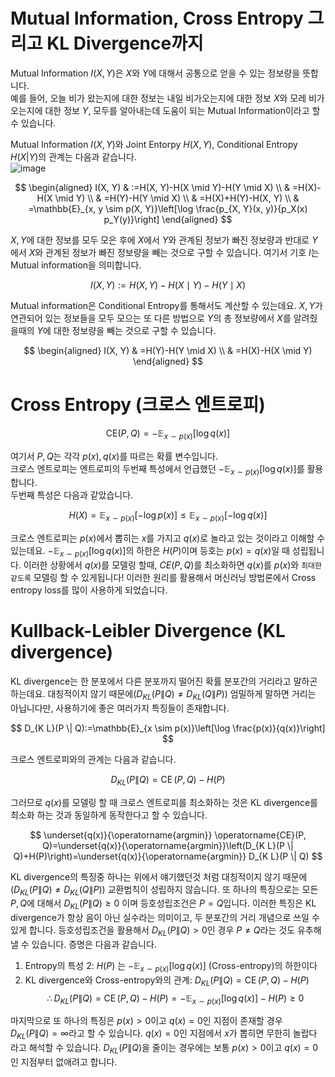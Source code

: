 # Mutual Information, Cross Entropy 그리고 KL Divergence까지
Mutual Information $I(X, Y)$은 $X$와 $Y$에 대해서 공통으로 얻을 수 있는 정보량을 뜻합니다.   
예를 들어, 오늘 비가 왔는지에 대한 정보는 내일 비가오는지에 대한 정보 $X$와 모레 비가 오는지에 대한 정보 $Y$, 모두를 알아내는데 도움이 되는 Mutual Information이라고 할 수 있습니다.

Mutual Information $I(X, Y)$와 Joint Entorpy $H(X, Y)$, Conditional Entropy $H(X|Y)$의 관계는 다음과 같습니다.  
![image](https://user-images.githubusercontent.com/7252598/230729182-6f231b4c-b87b-4cf5-a527-c92aab6b63e6.png)

$$
\begin{aligned}
I(X, Y) & :=H(X, Y)-H(X \mid Y)-H(Y \mid X) \\
& =H(X)-H(X \mid Y) \\
& =H(Y)-H(Y \mid X) \\
& =H(X)+H(Y)-H(X, Y) \\
& =\mathbb{E}_{x, y \sim p(X, Y)}\left[\log \frac{p_{X, Y}(x, y)}{p_X(x) p_Y(y)}\right]
\end{aligned}
$$

$X, Y$에 대한 정보를 모두 모은 후에 $X$에서 $Y$와 관계된 정보가 빠진 정보량과 반대로 $Y$에서 $X$와 관계된 정보가 빠진 정보량을 빼는 것으로 구할 수 있습니다. 여기서 기호 $I$는 Mutual information을 의미합니다.

$$
I(X, Y):=H(X, Y)-H(X \mid Y)-H(Y \mid X)
$$

Mutual information은 Conditional Entropy를 통해서도 계산할 수 있는데요. $X, Y$가 연관되어 있는 정보들을 모두 모으는 또 다른 방법으로 $Y$의 총 정보량에서 $X$를 알려줬을때의 $Y$에 대한 정보량을 빼는 것으로 구할 수 있습니다.

$$
\begin{aligned}
I(X, Y) & =H(Y)-H(Y \mid X) \\
& =H(X)-H(X \mid Y)
\end{aligned}
$$

# Cross Entropy (크로스 엔트로피)

$$
\mathrm{CE}(P, Q)=-\mathbb{E}_{x \sim p(x)}[\log q(x)]
$$

여기서 $P, Q$는 각각 $p(x), q(x)$를 따르는 확률 변수입니다.  
크로스 엔트로피는 엔트로피의 두번째 특성에서 언급했던 $-\mathbb{E}_{x \sim p(x)}[\log q(x)]$를 활용합니다.   
두번째 특성은 다음과 같았습니다.

$$
H(X)=\mathbb{E}_{x \sim p(x)}[-\log p(x)] \leq \mathbb{E}_{x \sim p(x)}[-\log q(x)]
$$

크로스 엔트로피는 $p(x)$에서 뽑히는 $x$를 가지고 $q(x)$로 놀라고 있는 것이라고 이해할 수 있는데요. $-\mathbb{E}_{x \sim p(x)}[\log q(x)]$의 하한은 $H(P)$이며 등호는 $p(x)=q(x)$일 때 성립됩니다. 
이러한 상황에서 $q(x)$를 모델링 할때, $CE(P, Q)$를 최소화하면 $q(x)$를 $p(x)$와 `최대한 같도록` 모델링 할 수 있게됩니다! 이러한 원리를 활용해서 머신러닝 방법론에서 Cross entropy loss를 많이 사용하게 되었습니다.


# Kullback-Leibler Divergence (KL divergence)
KL divergence는 한 분포에서 다른 분포까지 떨어진 확률 분포간의 거리라고 말하곤 하는데요. 대칭적이지 않기 때문에($D_{K L}(P \| Q) \neq D_{K L}(Q \| P)$) 엄밀하게 말하면 거리는 아닙니다만, 사용하기에 좋은 여러가지 특징들이 존재합니다.


$$
D_{K L}(P \| Q):=\mathbb{E}_{x \sim p(x)}\left[\log \frac{p(x)}{q(x)}\right]
$$

크로스 엔트로피와의 관계는 다음과 같습니다.

$$
D_{K L}(P \| Q)=\operatorname{CE}(P, Q)-H(P)
$$

그러므로 $q(x)$를 모델링 할 때 크로스 엔트로피를 최소화하는 것은 KL divergence를 최소화 하는 것과 동일하게 동작한다고 할 수 있습니다.

$$
\underset{q(x)}{\operatorname{argmin}} \operatorname{CE}(P, Q)=\underset{q(x)}{\operatorname{argmin}}\left(D_{K L}(P \| Q)+H(P)\right)=\underset{q(x)}{\operatorname{argmin}} D_{K L}(P \| Q)
$$

KL divergence의 특징중 하나는 위에서 얘기했던것 처럼 대칭적이지 않기 때문에($D_{K L}(P \| Q) \neq D_{K L}(Q \| P)$) 교환법칙이 성립하지 않습니다. 또 하나의 특징으로는 모든 $P, Q$에 대해서 $D_{K L}(P \| Q) \geq 0$ 이며 등호성립조건은 $P = Q$입니다. 이러한 특징은 KL divergence가 항상 음이 아닌 실수라는 의미이고, 두 분포간의 거리 개념으로 쓰일 수 있게 합니다. 등호성립조건을 활용해서 $D_{K L}(P \| Q) > 0$인 경우 $P \neq Q$라는 것도 유추해낼 수 있습니다. 증명은 다음과 같습니다.   

1. Entropy의 특성 2: $H(P)$ 는 $-\mathbb{E}_{x \sim p(x)}[\log q(x)]$ (Cross-entropy)의 하한이다
2. $\mathrm{KL}$ divergence와 Cross-entropy와의 관계: $D_{K L}(P \| Q)=\operatorname{CE}(P, Q)-H(P)$
$$
\therefore D_{K L}(P \| Q)=\operatorname{CE}(P, Q)-H(P)=-\mathbb{E}_{x \sim p(x)}[\log q(x)]-H(P) \geq 0
$$


마지막으로 또 하나의 특징은 $p(x) > 0$이고 $q(x) = 0$인 지점이 존재할 경우 $D_{K L}(P \| Q)=\infty$라고 할 수 있습니다. $q(x)=0$인 지점에서 $x$가 뽑히면 무한히 놀랍다 라고 해석할 수 있습니다. $D_{K L}(P \| Q)$을 줄이는 경우에는 보통 $p(x)>0$이고 $q(x)=0$인 지점부터 없애려고 합니다.
